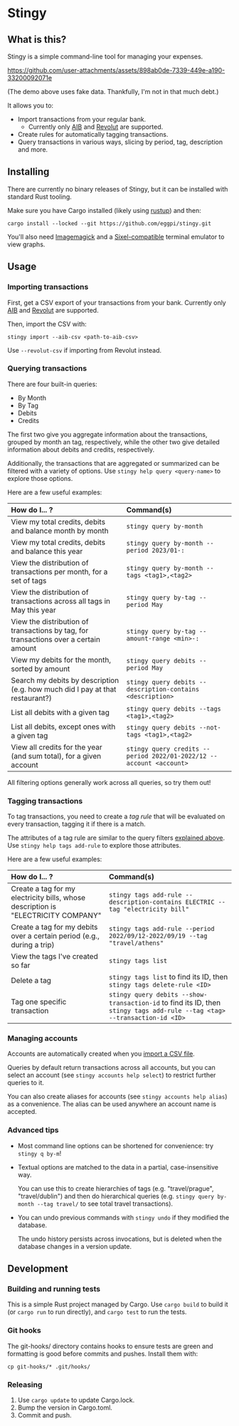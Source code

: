 # Stingy

## What is this?

Stingy is a simple command-line tool for managing your expenses.

https://github.com/user-attachments/assets/898ab0de-7339-449e-a190-33200092071e

(The demo above uses fake data. Thankfully, I'm not in that much debt.)

It allows you to:

* Import transactions from your regular bank.
  * Currently only [AIB](http://aib.ie) and [Revolut](http://revolut.com) are
    supported.
* Create rules for automatically tagging transactions.
* Query transactions in various ways, slicing by period, tag, description and more.

## Installing

There are currently no binary releases of Stingy, but it can be installed with
standard Rust tooling.

Make sure you have Cargo installed (likely using [rustup](https://rustup.rs/))
and then:

```
cargo install --locked --git https://github.com/eggpi/stingy.git
```

You'll also need [Imagemagick](https://imagemagick.org) and a
[Sixel-compatible](https://www.arewesixelyet.com/) terminal emulator to view
graphs.

## Usage

### Importing transactions

First, get a CSV export of your transactions from your bank. Currently only
[AIB](http://aib.ie) and [Revolut](http://revolut.com) are supported.

Then, import the CSV with:

```
stingy import --aib-csv <path-to-aib-csv>
```

Use `--revolut-csv` if importing from Revolut instead.

### Querying transactions

There are four built-in queries:

* By Month
* By Tag
* Debits
* Credits

The first two give you aggregate information about the transactions, grouped by
month an tag, respectively, while the other two give detailed information
about debits and credits, respectively.

Additionally, the transactions that are aggregated or summarized can be filtered
with a variety of options. Use `stingy help query <query-name>` to explore those
options.

Here are a few useful examples:

 How do I... ? |  Command(s)
:--------------|:------------|
View my total credits, debits and balance month by month                              | `stingy query by-month`
View my total credits, debits and balance this year                                   | `stingy query by-month --period 2023/01-:`
View the distribution of transactions per month, for a set of tags                    | `stingy query by-month --tags <tag1>,<tag2>`
View the distribution of transactions across all tags in May this year                | `stingy query by-tag --period May`
View the distribution of transactions by tag, for transactions over a certain amount  | `stingy query by-tag --amount-range <min>-:`
View my debits for the month, sorted by amount                                        | `stingy query debits --period May`
Search my debits by description (e.g. how much did I pay at that restaurant?)         | `stingy query debits --description-contains <description>`
List all debits with a given tag                                                      | `stingy query debits --tags <tag1>,<tag2>`
List all debits, except ones with a given tag                                         | `stingy query debits --not-tags <tag1>,<tag2>`
View all credits for the year (and sum total), for a given account                    | `stingy query credits --period 2022/01-2022/12 --account <account>`

All filtering options generally work across all queries, so try them out!

### Tagging transactions

To tag transactions, you need to create a _tag rule_ that will be evaluated on every
transaction, tagging it if there is a match.

The attributes of a tag rule are similar to the query filters
[explained above](#querying-transactions). Use `stingy help tags add-rule` to
explore those attributes.

Here are a few useful examples:

 How do I... ? |  Command(s)
:--------------|:------------|
Create a tag for my electricity bills, whose description is "ELECTRICITY COMPANY"  | `stingy tags add-rule --description-contains ELECTRIC --tag "electricity bill"`
Create a tag for my debits over a certain period (e.g., during a trip)             | `stingy tags add-rule --period 2022/09/12-2022/09/19 --tag "travel/athens"`
View the tags I've created so far                                                  | `stingy tags list`
Delete a tag                                                                       | `stingy tags list` to find its ID, then `stingy tags delete-rule <ID>`
Tag one specific transaction                                                       | `stingy query debits --show-transaction-id` to find its ID, then `stingy tags add-rule --tag <tag> --transaction-id <ID>`

### Managing accounts

Accounts are automatically created when you [import a CSV file](#importing-transactions).

Queries by default return transactions across all accounts, but you can select
an account (see `stingy accounts help select`) to restrict further queries to it.

You can also create aliases for accounts (see `stingy accounts help alias`) as a
convenience. The alias can be used anywhere an account name is accepted.

### Advanced tips

* Most command line options can be shortened for convenience: try `stingy q by-m`!

* Textual options are matched to the data in a partial, case-insensitive way.

  You can use this to create hierarchies of tags (e.g. "travel/prague",
  "travel/dublin") and then do hierarchical queries (e.g.
  `stingy query by-month --tag travel/` to see total travel transactions).

* You can undo previous commands with `stingy undo` if they modified the
  database.

  The undo history persists across invocations, but is deleted when the database
  changes in a version update.

## Development

### Building and running tests

This is a simple Rust project managed by Cargo. Use `cargo build` to build it
(or `cargo run` to run directly), and `cargo test` to run the tests.

### Git hooks

The git-hooks/ directory contains hooks to ensure tests are green and formatting
is good before commits and pushes. Install them with:

```
cp git-hooks/* .git/hooks/
```

### Releasing

1. Use `cargo update` to update Cargo.lock.
1. Bump the version in Cargo.toml.
1. Commit and push.
